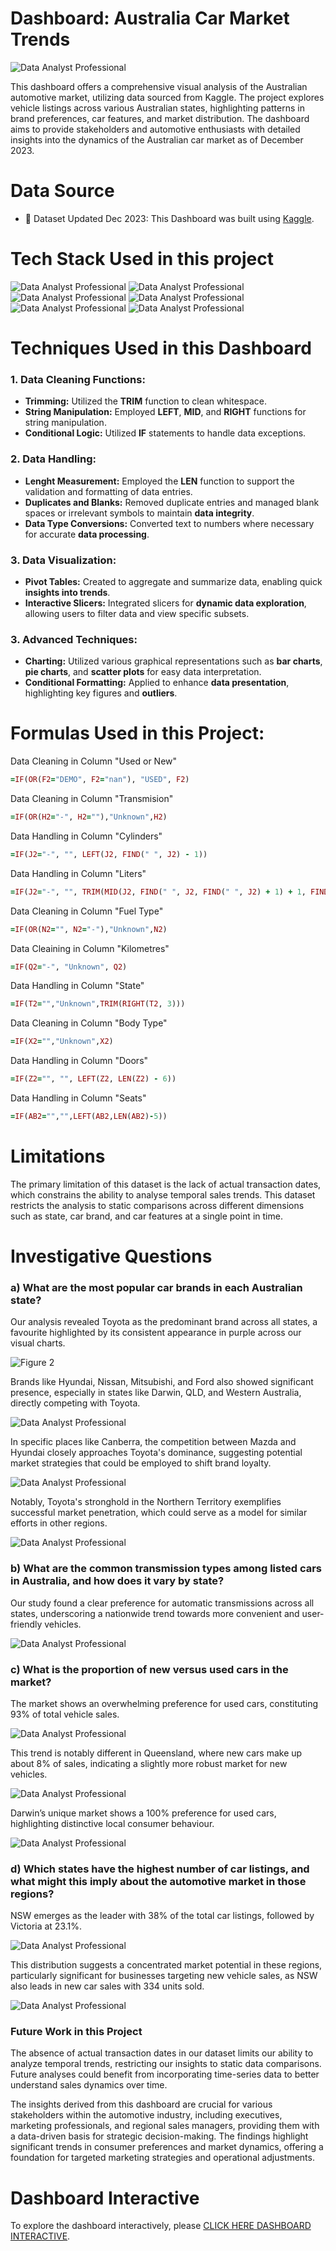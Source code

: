 # Dashboard: Australia Car Market Trends

![Data Analyst Professional](https://github.com/OmarMacPherson/Dashboard-Aus-Car-Market-Trends/blob/main/Figure%201.png)

This dashboard offers a comprehensive visual analysis of the Australian automotive market, utilizing data sourced from Kaggle. The project explores vehicle listings across various Australian states, highlighting patterns in brand preferences, car features, and market distribution. The dashboard aims to provide stakeholders and automotive enthusiasts with detailed insights into the dynamics of the Australian car market as of December 2023.

# Data Source

- 📁 Dataset Updated Dec 2023: This Dashboard was built using [Kaggle](https://www.kaggle.com/datasets/nelgiriyewithana/australian-vehicle-prices/data). 

# Tech Stack Used in this project

![Data Analyst Professional](https://img.shields.io/badge/Microsoft_Excel-217346?style=for-the-badge&logo=microsoft-excel&logoColor=white)
![Data Analyst Professional](https://img.shields.io/badge/Google%20Sheets-34A853?style=for-the-badge&logo=google-sheets&logoColor=white)
![Data Analyst Professional](https://img.shields.io/badge/Todoist-E44332?style=for-the-badge&logo=todoist&logoColor=white)
![Data Analyst Professional](https://img.shields.io/badge/mac%20os-000000?style=for-the-badge&logo=apple&logoColor=white)
![Data Analyst Professional](https://img.shields.io/badge/Safari-FF1B2D?style=for-the-badge&logo=Safari&logoColor=white)
![Data Analyst Professional](https://img.shields.io/badge/Firefox_Browser-FF7139?style=for-the-badge&logo=Firefox-Browser&logoColor=white)

# Techniques Used in this Dashboard

### 1. Data Cleaning Functions:

   * **Trimming:** Utilized the **TRIM** function to clean whitespace.
   * **String Manipulation:** Employed **LEFT**, **MID**, and **RIGHT** functions for string manipulation.
   * **Conditional Logic:** Utilized **IF** statements to handle data exceptions.

### 2. Data Handling:

   * **Lenght Measurement:** Employed the **LEN** function to support the validation and formatting of data entries.
   * **Duplicates and Blanks:** Removed duplicate entries and managed blank spaces or irrelevant symbols to maintain **data integrity**.
   * **Data Type Conversions:** Converted text to numbers where necessary for accurate **data processing**.

### 3. Data Visualization:

   * **Pivot Tables:** Created to aggregate and summarize data, enabling quick **insights into trends**.
   * **Interactive Slicers:** Integrated slicers for **dynamic data exploration**, allowing users to filter data and view specific subsets.

### 3. Advanced Techniques:

   * **Charting:** Utilized various graphical representations such as **bar charts**, **pie charts**, and **scatter plots** for easy data interpretation.
   * **Conditional Formatting:** Applied to enhance **data presentation**, highlighting key figures and **outliers**.

# Formulas Used in this Project:

Data Cleaning in Column "Used or New"

```ruby
=IF(OR(F2="DEMO", F2="nan"), "USED", F2)
```

Data Cleaning in Column "Transmision"

```ruby
=IF(OR(H2="-", H2=""),"Unknown",H2)
```

Data Handling in Column "Cylinders"

```ruby
=IF(J2="-", "", LEFT(J2, FIND(" ", J2) - 1))
```

Data Handling in Column "Liters"

```ruby
=IF(J2="-", "", TRIM(MID(J2, FIND(" ", J2, FIND(" ", J2) + 1) + 1, FIND("L", J2) - FIND(" ", J2, FIND(" ", J2) + 1) - 1)))
```
Data Cleaning in Column "Fuel Type"

```ruby
=IF(OR(N2="", N2="-"),"Unknown",N2)
```

Data Cleaining in Column "Kilometres"

```ruby
=IF(Q2="-", "Unknown", Q2)
```

Data Handling in Column "State"

```ruby
=IF(T2="","Unknown",TRIM(RIGHT(T2, 3)))
```
Data Cleaning in Column "Body Type"

```ruby
=IF(X2="","Unknown",X2)
```

Data Handling in Column "Doors"

```ruby
=IF(Z2="", "", LEFT(Z2, LEN(Z2) - 6))
```

Data Handling in Column "Seats"

```ruby
=IF(AB2="","",LEFT(AB2,LEN(AB2)-5))
```

# Limitations

The primary limitation of this dataset is the lack of actual transaction dates, which constrains the ability to analyse temporal sales trends. This dataset restricts the analysis to static comparisons across different dimensions such as state, car brand, and car features at a single point in time.

# Investigative Questions

### a) What are the most popular car brands in each Australian state?

Our analysis revealed Toyota as the predominant brand across all states, a favourite highlighted by its consistent appearance in purple across our visual charts.

![Figure 2](https://github.com/OmarMacPherson/Dashboard-Aus-Car-Market-Trends/assets/170058206/6056a73c-d8c3-487b-b886-816a8f6134e4)

Brands like Hyundai, Nissan, Mitsubishi, and Ford also showed significant presence, especially in states like Darwin, QLD, and Western Australia, directly competing with Toyota.

![Data Analyst Professional](https://github.com/OmarMacPherson/Dashboard-Aus-Car-Market-Trends/blob/main/Figure%203.png)

In specific places like Canberra, the competition between Mazda and Hyundai closely approaches Toyota's dominance, suggesting potential market strategies that could be employed to shift brand loyalty.

![Data Analyst Professional](https://github.com/OmarMacPherson/Dashboard-Aus-Car-Market-Trends/blob/main/Figure%204.png)

Notably, Toyota's stronghold in the Northern Territory exemplifies successful market penetration, which could serve as a model for similar efforts in other regions.

![Data Analyst Professional](https://github.com/OmarMacPherson/Dashboard-Aus-Car-Market-Trends/blob/main/Figure%205.png)

### b) What are the common transmission types among listed cars in Australia, and how does it vary by state?

Our study found a clear preference for automatic transmissions across all states, underscoring a nationwide trend towards more convenient and user-friendly vehicles.

![Data Analyst Professional](https://github.com/OmarMacPherson/Dashboard-Aus-Car-Market-Trends/blob/main/Figure%206.png)

### c) What is the proportion of new versus used cars in the market?

The market shows an overwhelming preference for used cars, constituting 93% of total vehicle sales.

![Data Analyst Professional](https://github.com/OmarMacPherson/Dashboard-Aus-Car-Market-Trends/blob/main/Figure%207.png)

This trend is notably different in Queensland, where new cars make up about 8% of sales, indicating a slightly more robust market for new vehicles.

![Data Analyst Professional](https://github.com/OmarMacPherson/Dashboard-Aus-Car-Market-Trends/blob/main/Figure%208.png)

Darwin’s unique market shows a 100% preference for used cars, highlighting distinctive local consumer behaviour.

![Data Analyst Professional](https://github.com/OmarMacPherson/Dashboard-Aus-Car-Market-Trends/blob/main/Figure%209.png)

### d) Which states have the highest number of car listings, and what might this imply about the automotive market in those regions?

NSW emerges as the leader with 38% of the total car listings, followed by Victoria at 23.1%.

![Data Analyst Professional](https://github.com/OmarMacPherson/Dashboard-Aus-Car-Market-Trends/blob/main/Figure%2010.png)

This distribution suggests a concentrated market potential in these regions, particularly significant for businesses targeting new vehicle sales, as NSW also leads in new car sales with 334 units sold.

![Data Analyst Professional](https://github.com/OmarMacPherson/Dashboard-Aus-Car-Market-Trends/blob/main/Figure%2011.png)

### Future Work in this Project

The absence of actual transaction dates in our dataset limits our ability to analyze temporal trends, restricting our insights to static data comparisons. Future analyses could benefit from incorporating time-series data to better understand sales dynamics over time.

The insights derived from this dashboard are crucial for various stakeholders within the automotive industry, including executives, marketing professionals, and regional sales managers, providing them with a data-driven basis for strategic decision-making. The findings highlight significant trends in consumer preferences and market dynamics, offering a foundation for targeted marketing strategies and operational adjustments.

# Dashboard Interactive

To explore the dashboard interactively, please [CLICK HERE DASHBOARD INTERACTIVE](https://1drv.ms/x/s!Ap12VT-6xXpnlCKODRskYKsc2zjO?e=gy2Uhy).

























